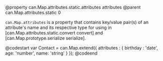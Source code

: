 @property can.Map.attributes.static.attributes attributes
@parent can.Map.attributes.static 0

`can.Map.attributes` is a property that contains key/value pair(s) of an attribute's name and its
respective type for using in [can.Map.attributes.static.convert convert] and [can.Map.prototype.serialize serialize].

@codestart
var Contact = can.Map.extend({
    attributes : {
        birthday : 'date',
        age: 'number',
        name: 'string'
    }
});
@codeend